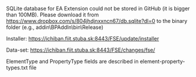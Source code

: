 SQLite database for EA Extension could not be stored in GitHub (it is bigger than 100MB). Please download it from https://www.dropbox.com/s/804jhdjnxxncn67/db.sqlite?dl=0 to the binary folder (e.g., addin\BPAddIn\bin\Release)

Installer:
https://ichiban.fiit.stuba.sk:8443/FSE/update/installer

Data-set:
https://ichiban.fiit.stuba.sk:8443/FSE/changes/fse/

ElementType and PropertyType fields are described in element-property-types.txt file
